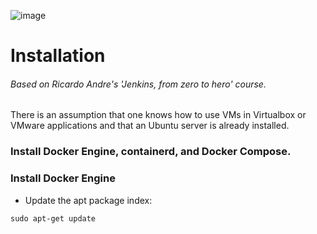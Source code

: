 ![image](https://user-images.githubusercontent.com/99705293/231302990-55732cd7-eea6-4e0c-a5ae-2859452d3721.png)


# Installation
###### Based on Ricardo Andre's 'Jenkins, from zero to hero' course.

There is an assumption that one knows how to use VMs in Virtualbox or VMware applications and that an Ubuntu server is already installed.
### Install Docker Engine, containerd, and Docker Compose.

### Install Docker Engine
+ Update the apt package index:
``` rubu
sudo apt-get update
```





